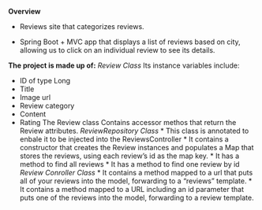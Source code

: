 **Overview**

* Reviews site that categorizes reviews. 

* Spring Boot + MVC app that displays a list of reviews based on city, allowing us to click on an individual review to see its details.

**The project is made up of:**
	*Review Class*
		Its instance variables include:
* ID of type Long
* Title
* Image url	
* Review category	
* Content
* Rating
The Review class Contains accessor methos that return the Review attributes. 
	*ReviewRepository Class*
		* This class is annotated to enbale it to be injected into the ReviewsController
		* It contains a constructor that creates the Review instances and populates a Map that stores the reviews, using each review’s id as the map key.
		* It has a method to find all reviews
		* It has a method to find one review by id
	*Review Conroller Class*
		* It contains a method mapped to a url that puts all of your reviews into the model, forwarding to a “reviews” template.
		* It contains a method mapped to a URL including an id parameter that puts one of the reviews into the model, forwarding to a review template. 
